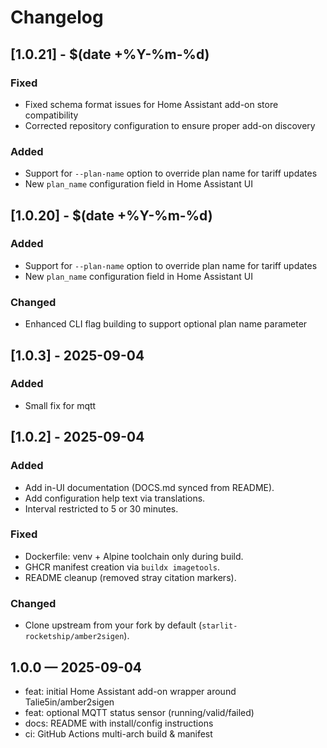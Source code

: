 # Changelog

## [1.0.21] - $(date +%Y-%m-%d)

### Fixed
- Fixed schema format issues for Home Assistant add-on store compatibility
- Corrected repository configuration to ensure proper add-on discovery

### Added
- Support for `--plan-name` option to override plan name for tariff updates
- New `plan_name` configuration field in Home Assistant UI


## [1.0.20] - $(date +%Y-%m-%d)

### Added
- Support for `--plan-name` option to override plan name for tariff updates
- New `plan_name` configuration field in Home Assistant UI

### Changed
- Enhanced CLI flag building to support optional plan name parameter


## [1.0.3] - 2025-09-04

### Added

- Small fix for mqtt

## [1.0.2] - 2025-09-04

### Added

- Add in-UI documentation (DOCS.md synced from README).
- Add configuration help text via translations.
- Interval restricted to 5 or 30 minutes.

### Fixed

- Dockerfile: venv + Alpine toolchain only during build.
- GHCR manifest creation via `buildx imagetools`.
- README cleanup (removed stray citation markers).

### Changed

- Clone upstream from your fork by default (`starlit-rocketship/amber2sigen`).

## 1.0.0 — 2025-09-04

- feat: initial Home Assistant add-on wrapper around Talie5in/amber2sigen
- feat: optional MQTT status sensor (running/valid/failed)
- docs: README with install/config instructions
- ci: GitHub Actions multi-arch build & manifest
